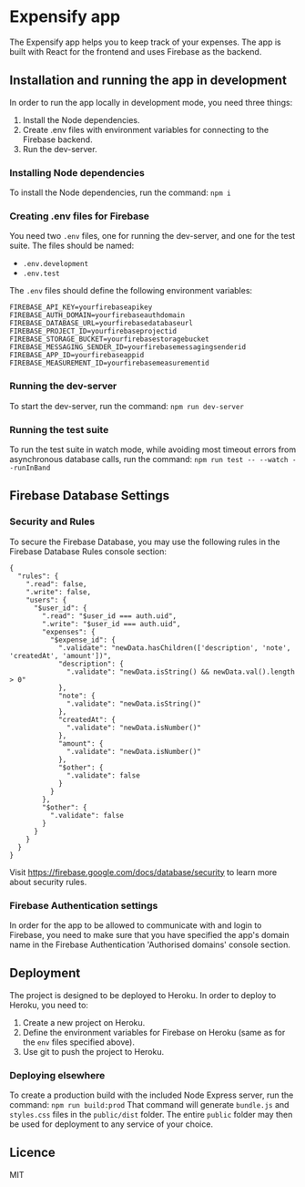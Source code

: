 # Expensify app
The Expensify app helps you to keep track of your expenses.
The app is built with React for the frontend and uses Firebase as the backend.

## Installation and running the app in development
In order to run the app locally in development mode, you need three things:
1. Install the Node dependencies.
2. Create .env files with environment variables for connecting to the Firebase backend.
3. Run the dev-server.

### Installing Node dependencies
To install the Node dependencies, run the command:
`npm i`

### Creating .env files for Firebase
You need two `.env` files, one for running the dev-server, and one for the test suite. The files should be named:
- `.env.development`
- `.env.test`

The `.env` files should define the following environment variables:
```
FIREBASE_API_KEY=yourfirebaseapikey
FIREBASE_AUTH_DOMAIN=yourfirebaseauthdomain
FIREBASE_DATABASE_URL=yourfirebasedatabaseurl
FIREBASE_PROJECT_ID=yourfirebaseprojectid
FIREBASE_STORAGE_BUCKET=yourfirebasestoragebucket
FIREBASE_MESSAGING_SENDER_ID=yourfirebasemessagingsenderid
FIREBASE_APP_ID=yourfirebaseappid
FIREBASE_MEASUREMENT_ID=yourfirebasemeasurementid
```

### Running the dev-server
To start the dev-server, run the command:
`npm run dev-server`

### Running the test suite
To run the test suite in watch mode, while avoiding most timeout errors from asynchronous database calls, run the command:
`npm run test -- --watch --runInBand`

## Firebase Database Settings
### Security and Rules
To secure the Firebase Database, you may use the following rules in the Firebase Database Rules console section:
```
{
  "rules": {
    ".read": false,
    ".write": false,
    "users": {
      "$user_id": {
        ".read": "$user_id === auth.uid",
        ".write": "$user_id === auth.uid",
        "expenses": {
          "$expense_id": {
            ".validate": "newData.hasChildren(['description', 'note', 'createdAt', 'amount'])",
            "description": {
              ".validate": "newData.isString() && newData.val().length > 0"
            },
            "note": {
              ".validate": "newData.isString()"
            },
            "createdAt": {
              ".validate": "newData.isNumber()"
            },
            "amount": {
              ".validate": "newData.isNumber()"
            },
            "$other": {
              ".validate": false
            }
          }
        },
        "$other": {
          ".validate": false
        }
      }
    }
  }
}
```
Visit https://firebase.google.com/docs/database/security to learn more about security rules.

### Firebase Authentication settings
In order for the app to be allowed to communicate with and login to Firebase, you need to make sure that you have specified the app's domain name in the Firebase Authentication 'Authorised domains' console section.

## Deployment
The project is designed to be deployed to Heroku. In order to deploy to Heroku, you need to:
1. Create a new project on Heroku.
2. Define the environment variables for Firebase on Heroku (same as for the `env` files specified above).
3. Use git to push the project to Heroku.

### Deploying elsewhere
To create a production build with the included Node Express server, run the command:
`npm run build:prod`
That command will generate `bundle.js` and `styles.css` files in the `public/dist` folder. The entire `public` folder may then be used for deployment to any service of your choice.

## Licence
MIT